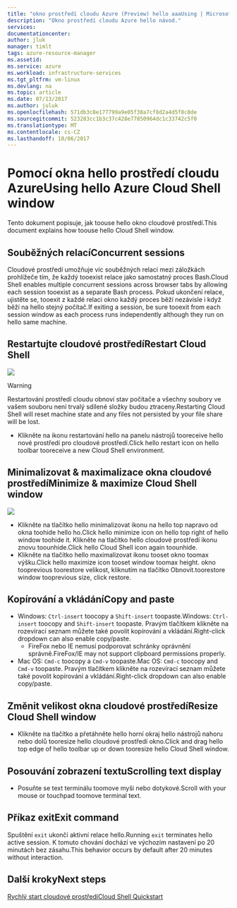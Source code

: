 ```yaml
---
title: "okno prostředí cloudu Azure (Preview) hello aaaUsing | Microsoft Docs"
description: "Okno prostředí cloudu Azure hello návod."
services: 
documentationcenter: 
author: jluk
manager: timlt
tags: azure-resource-manager
ms.assetid: 
ms.service: azure
ms.workload: infrastructure-services
ms.tgt_pltfrm: vm-linux
ms.devlang: na
ms.topic: article
ms.date: 07/13/2017
ms.author: juluk
ms.openlocfilehash: 571db3c8e177799a9e05f38a7cf8d2a4d5f8c8de
ms.sourcegitcommit: 523283cc1b3c37c428e77850964dc1c33742c5f0
ms.translationtype: MT
ms.contentlocale: cs-CZ
ms.lasthandoff: 10/06/2017
---
```

# <a name="using-hello-azure-cloud-shell-window"></a><span data-ttu-id="b6e40-103">Pomocí okna hello prostředí cloudu Azure</span><span class="sxs-lookup"><span data-stu-id="b6e40-103">Using hello Azure Cloud Shell window</span></span>

<span data-ttu-id="b6e40-104">Tento dokument popisuje, jak toouse hello okno cloudové prostředí.</span><span class="sxs-lookup"><span data-stu-id="b6e40-104">This document explains how toouse hello Cloud Shell window.</span></span>

## <a name="concurrent-sessions"></a><span data-ttu-id="b6e40-105">Souběžných relací</span><span class="sxs-lookup"><span data-stu-id="b6e40-105">Concurrent sessions</span></span>
<span data-ttu-id="b6e40-106">Cloudové prostředí umožňuje víc souběžných relací mezi záložkách prohlížeče tím, že každý tooexist relace jako samostatný proces Bash.</span><span class="sxs-lookup"><span data-stu-id="b6e40-106">Cloud Shell enables multiple concurrent sessions across browser tabs by allowing each session tooexist as a separate Bash process.</span></span>
<span data-ttu-id="b6e40-107">Pokud ukončení relace, ujistěte se, tooexit z každé relaci okno každý proces běží nezávisle i když běží na hello stejný počítač.</span><span class="sxs-lookup"><span data-stu-id="b6e40-107">If exiting a session, be sure tooexit from each session window as each process runs independently although they run on hello same machine.</span></span>

## <a name="restart-cloud-shell"></a><span data-ttu-id="b6e40-108">Restartujte cloudové prostředí</span><span class="sxs-lookup"><span data-stu-id="b6e40-108">Restart Cloud Shell</span></span>
![](media/recycle.png)
> [!WARNING]
> <span data-ttu-id="b6e40-109">Restartování prostředí cloudu obnoví stav počítače a všechny soubory ve vašem souboru není trvalý sdílené složky budou ztraceny.</span><span class="sxs-lookup"><span data-stu-id="b6e40-109">Restarting Cloud Shell will reset machine state and any files not persisted by your file share will be lost.</span></span>

* <span data-ttu-id="b6e40-110">Klikněte na ikonu restartování hello na panelu nástrojů tooreceive hello nové prostředí pro cloudové prostředí.</span><span class="sxs-lookup"><span data-stu-id="b6e40-110">Click hello restart icon on hello toolbar tooreceive a new Cloud Shell environment.</span></span>

## <a name="minimize--maximize-cloud-shell-window"></a><span data-ttu-id="b6e40-111">Minimalizovat & maximalizace okna cloudové prostředí</span><span class="sxs-lookup"><span data-stu-id="b6e40-111">Minimize & maximize Cloud Shell window</span></span>
![](media/minmax.png)
* <span data-ttu-id="b6e40-112">Klikněte na tlačítko hello minimalizovat ikonu na hello top napravo od okna toohide hello ho.</span><span class="sxs-lookup"><span data-stu-id="b6e40-112">Click hello minimize icon on hello top right of hello window toohide it.</span></span> <span data-ttu-id="b6e40-113">Klikněte na tlačítko hello cloudové prostředí ikonu znovu toounhide.</span><span class="sxs-lookup"><span data-stu-id="b6e40-113">Click hello Cloud Shell icon again toounhide.</span></span>
* <span data-ttu-id="b6e40-114">Klikněte na tlačítko hello maximalizovat ikonu tooset okno toomax výšku.</span><span class="sxs-lookup"><span data-stu-id="b6e40-114">Click hello maximize icon tooset window toomax height.</span></span> <span data-ttu-id="b6e40-115">okno tooprevious toorestore velikost, kliknutím na tlačítko Obnovit.</span><span class="sxs-lookup"><span data-stu-id="b6e40-115">toorestore window tooprevious size, click restore.</span></span>

## <a name="copy-and-paste"></a><span data-ttu-id="b6e40-116">Kopírování a vkládání</span><span class="sxs-lookup"><span data-stu-id="b6e40-116">Copy and paste</span></span>
* <span data-ttu-id="b6e40-117">Windows: `Ctrl-insert` toocopy a `Shift-insert` toopaste.</span><span class="sxs-lookup"><span data-stu-id="b6e40-117">Windows: `Ctrl-insert` toocopy and `Shift-insert` toopaste.</span></span> <span data-ttu-id="b6e40-118">Pravým tlačítkem klikněte na rozevírací seznam můžete také povolit kopírování a vkládání.</span><span class="sxs-lookup"><span data-stu-id="b6e40-118">Right-click dropdown can also enable copy/paste.</span></span>
  * <span data-ttu-id="b6e40-119">FireFox nebo IE nemusí podporovat schránky oprávnění správně.</span><span class="sxs-lookup"><span data-stu-id="b6e40-119">FireFox/IE may not support clipboard permissions properly.</span></span>
* <span data-ttu-id="b6e40-120">Mac OS: `Cmd-c` toocopy a `Cmd-v` toopaste.</span><span class="sxs-lookup"><span data-stu-id="b6e40-120">Mac OS: `Cmd-c` toocopy and `Cmd-v` toopaste.</span></span> <span data-ttu-id="b6e40-121">Pravým tlačítkem klikněte na rozevírací seznam můžete také povolit kopírování a vkládání.</span><span class="sxs-lookup"><span data-stu-id="b6e40-121">Right-click dropdown can also enable copy/paste.</span></span>

## <a name="resize-cloud-shell-window"></a><span data-ttu-id="b6e40-122">Změnit velikost okna cloudové prostředí</span><span class="sxs-lookup"><span data-stu-id="b6e40-122">Resize Cloud Shell window</span></span>
* <span data-ttu-id="b6e40-123">Klikněte na tlačítko a přetáhněte hello horní okraj hello nástrojů nahoru nebo dolů tooresize hello cloudové prostředí okno.</span><span class="sxs-lookup"><span data-stu-id="b6e40-123">Click and drag hello top edge of hello toolbar up or down tooresize hello Cloud Shell window.</span></span>

## <a name="scrolling-text-display"></a><span data-ttu-id="b6e40-124">Posouvání zobrazení textu</span><span class="sxs-lookup"><span data-stu-id="b6e40-124">Scrolling text display</span></span>
* <span data-ttu-id="b6e40-125">Posuňte se text terminálu toomove myši nebo dotykové.</span><span class="sxs-lookup"><span data-stu-id="b6e40-125">Scroll with your mouse or touchpad toomove terminal text.</span></span>

## <a name="exit-command"></a><span data-ttu-id="b6e40-126">Příkaz exit</span><span class="sxs-lookup"><span data-stu-id="b6e40-126">Exit command</span></span>
<span data-ttu-id="b6e40-127">Spuštění `exit` ukončí aktivní relace hello.</span><span class="sxs-lookup"><span data-stu-id="b6e40-127">Running `exit` terminates hello active session.</span></span> <span data-ttu-id="b6e40-128">K tomuto chování dochází ve výchozím nastavení po 20 minutách bez zásahu.</span><span class="sxs-lookup"><span data-stu-id="b6e40-128">This behavior occurs by default after 20 minutes without interaction.</span></span>

## <a name="next-steps"></a><span data-ttu-id="b6e40-129">Další kroky</span><span class="sxs-lookup"><span data-stu-id="b6e40-129">Next steps</span></span>
[<span data-ttu-id="b6e40-130">Rychlý start cloudové prostředí</span><span class="sxs-lookup"><span data-stu-id="b6e40-130">Cloud Shell Quickstart</span></span>](quickstart.md)
